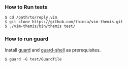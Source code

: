 ### How to Run tests

```
$ cd /path/to/reply.vim
$ git clone https://github.com/thinca/vim-themis.git
$ ./vim-themis/bin/themis test/
```

### How to run guard

Install [guard](https://github.com/guard/guard) and [guard-shell](https://github.com/guard/guard-shell) as prerequisites.

```
$ guard -G test/Guardfile
```
